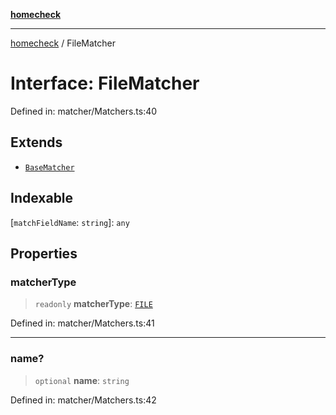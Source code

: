 [**homecheck**](../README.md)

***

[homecheck](../globals.md) / FileMatcher

# Interface: FileMatcher

Defined in: matcher/Matchers.ts:40

## Extends

- [`BaseMatcher`](BaseMatcher.md)

## Indexable

\[`matchFieldName`: `string`\]: `any`

## Properties

### matcherType

> `readonly` **matcherType**: [`FILE`](../enumerations/MatcherTypes.md#file)

Defined in: matcher/Matchers.ts:41

***

### name?

> `optional` **name**: `string`

Defined in: matcher/Matchers.ts:42
